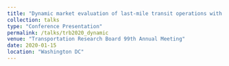 ```yaml
---
title: "Dynamic market evaluation of last-mile transit operations with en-route transfers"
collection: talks
type: "Conference Presentation"
permalink: /talks/trb2020_dynamic
venue: "Transportation Research Board 99th Annual Meeting"
date: 2020-01-15
location: "Washington DC"
---
```


